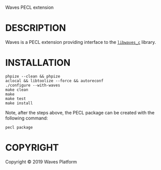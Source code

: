 Waves PECL extension

# DESCRIPTION

Waves is a PECL extension providing interface to the [`libwaves_c`](https://github.com/wavesplatform/waves-c) library.

# INSTALLATION

```
phpize --clean && phpize
aclocal && libtoolize --force && autoreconf
./configure --with-waves
make clean
make
make test
make install
```
Note, after the steps above, the PECL package can be created with the following command:

```
pecl package
```

# COPYRIGHT

Copyright © 2019 Waves Platform

